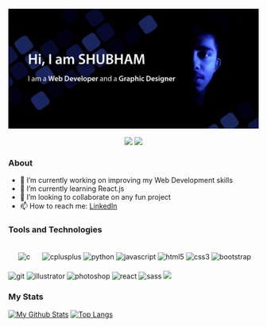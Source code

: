 ![Header Image](https://github.com/Shubh4m-B/Shubh4m-B/blob/master/Header.png?raw=true)
<p align="center">
    <a href="https://www.linkedin.com/in/shubham-bhardwaj-23250b173" alt="LinkedIn">
        <img src="https://img.shields.io/badge/-LinkedIn-blue?style=flat-square&logo=linkedin" /></a>
    <a href="https://instagram.com/shubh4m_b" alt="Instagram">
        <img src="https://img.shields.io/badge/-Instagram-E4405F?style=flat-square&logo=instagram&logoColor=white" /></a>
</p>

### About
- 🔭 I’m currently working on improving my Web Development skills
- 🌱 I’m currently learning React.js
- 👯 I’m looking to collaborate on any fun project
- 📫 How to reach me: [LinkedIn](https://www.linkedin.com/in/shubham-bhardwaj-23250b173)

### Tools and Technologies
<p align="left"> <img src="https://devicons.github.io/devicon/devicon.git/icons/c/c-original.svg" alt="c" width="40" height="40" style="margin:20px"/> <img src="https://devicons.github.io/devicon/devicon.git/icons/cplusplus/cplusplus-original.svg" alt="cplusplus" width="40" height="40"/> <img src="https://devicons.github.io/devicon/devicon.git/icons/python/python-original.svg" alt="python" width="40" height="40"/> <img src="https://devicons.github.io/devicon/devicon.git/icons/javascript/javascript-original.svg" alt="javascript" width="40" height="40"/> <img src="https://devicons.github.io/devicon/devicon.git/icons/html5/html5-original-wordmark.svg" alt="html5" width="40" height="40"/> <img src="https://devicons.github.io/devicon/devicon.git/icons/css3/css3-original-wordmark.svg" alt="css3" width="40" height="40"/> <img src="https://devicons.github.io/devicon/devicon.git/icons/bootstrap/bootstrap-plain.svg" alt="bootstrap" width="40" height="40"/> <img src="https://www.vectorlogo.zone/logos/git-scm/git-scm-icon.svg" alt="git" width="40" height="40"/>  <img src="https://www.vectorlogo.zone/logos/adobe_illustrator/adobe_illustrator-icon.svg" alt="illustrator" width="40" height="40"/>  <img src="https://devicons.github.io/devicon/devicon.git/icons/photoshop/photoshop-plain.svg" alt="photoshop" width="40" height="40"/>  <img src="https://devicons.github.io/devicon/devicon.git/icons/react/react-original-wordmark.svg" alt="react" width="40" height="40"/> <img src="https://devicons.github.io/devicon/devicon.git/icons/sass/sass-original.svg" alt="sass" width="40" height="40"/>
<img height="40px" src="https://cdn.svgporn.com/logos/visual-studio-code.svg"></p>

<!-- [![Top Langs](https://github-readme-stats.vercel.app/api/top-langs/?username=Shubh4m-B)](https://github.com/Shubh4m-B/github-readme-stats) -->
### My Stats
[![My Github Stats](https://github-readme-stats.vercel.app/api?username=Shubh4m-B&show_icons=true&title_color=fff&icon_color=324ae6&text_color=a6a6ff&bg_color=00001c)](https://github.com/Shubh4m-B)
[![Top Langs](https://github-readme-stats.vercel.app/api/top-langs/?username=Shubh4m-B&show_icons=true&title_color=fff&icon_color=324ae6&text_color=a6a6ff&bg_color=00001c)](https://github.com/Shubh4m-B/github-readme-stats)

<!--
**Shubh4m-B/Shubh4m-B** is a ✨ _special_ ✨ repository because its `README.md` (this file) appears on your GitHub profile.

Here are some ideas to get you started:

- 🔭 I’m currently working on ...
- 🌱 I’m currently learning ...
- 👯 I’m looking to collaborate on ...
- 🤔 I’m looking for help with ...
- 💬 Ask me about ...
- 📫 How to reach me: ...
- 😄 Pronouns: ...
- ⚡ Fun fact: ...
-->
